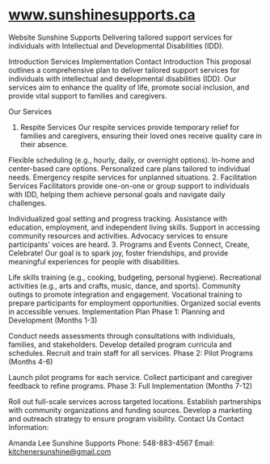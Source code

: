 # www.sunshinesupports.ca
Website
Sunshine Supports
Delivering tailored support services for individuals with Intellectual and Developmental Disabilities (IDD).

Introduction
Services
Implementation
Contact
Introduction
This proposal outlines a comprehensive plan to deliver tailored support services for individuals with intellectual and developmental disabilities (IDD). Our services aim to enhance the quality of life, promote social inclusion, and provide vital support to families and caregivers.

Our Services
1. Respite Services
Our respite services provide temporary relief for families and caregivers, ensuring their loved ones receive quality care in their absence.

Flexible scheduling (e.g., hourly, daily, or overnight options).
In-home and center-based care options.
Personalized care plans tailored to individual needs.
Emergency respite services for unplanned situations.
2. Facilitation Services
Facilitators provide one-on-one or group support to individuals with IDD, helping them achieve personal goals and navigate daily challenges.

Individualized goal setting and progress tracking.
Assistance with education, employment, and independent living skills.
Support in accessing community resources and activities.
Advocacy services to ensure participants' voices are heard.
3. Programs and Events
Connect, Create, Celebrate! Our goal is to spark joy, foster friendships, and provide meaningful experiences for people with disabilities.

Life skills training (e.g., cooking, budgeting, personal hygiene).
Recreational activities (e.g., arts and crafts, music, dance, and sports).
Community outings to promote integration and engagement.
Vocational training to prepare participants for employment opportunities.
Organized social events in accessible venues.
Implementation Plan
Phase 1: Planning and Development (Months 1-3)

Conduct needs assessments through consultations with individuals, families, and stakeholders.
Develop detailed program curricula and schedules.
Recruit and train staff for all services.
Phase 2: Pilot Programs (Months 4-6)

Launch pilot programs for each service.
Collect participant and caregiver feedback to refine programs.
Phase 3: Full Implementation (Months 7-12)

Roll out full-scale services across targeted locations.
Establish partnerships with community organizations and funding sources.
Develop a marketing and outreach strategy to ensure program visibility.
Contact Us
Contact Information:

Amanda Lee
Sunshine Supports
Phone: 548-883-4567
Email: kitchenersunshine@gmail.com
